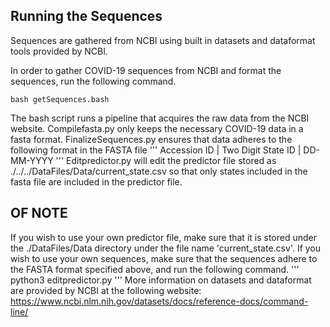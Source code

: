 ## Running the Sequences
Sequences are gathered from NCBI using built in datasets and dataformat tools provided by NCBI.

In order to gather COVID-19 sequences from NCBI and format the sequences, run the following command.
```
bash getSequences.bash
```
The bash script runs a pipeline that acquires the raw data from the NCBI website. Compilefasta.py only keeps the necessary COVID-19 data in a fasta format. FinalizeSequences.py ensures that data adheres to the following format in the FASTA file
'''
Accession ID | Two Digit State ID | DD-MM-YYYY
'''
Editpredictor.py will edit the predictor file stored as ./../../DataFiles/Data/current_state.csv so that only states included in the fasta file are included in the predictor file.

## OF NOTE

If you wish to use your own predictor file, make sure that it is stored under the ./DataFiles/Data directory under the file name 'current_state.csv'.
If you wish to use your own sequences, make sure that the sequences adhere to the FASTA format specified above, and run the following command.
'''
python3 editpredictor.py
'''
More information on datasets and dataformat are provided by NCBI at the following website: https://www.ncbi.nlm.nih.gov/datasets/docs/reference-docs/command-line/
